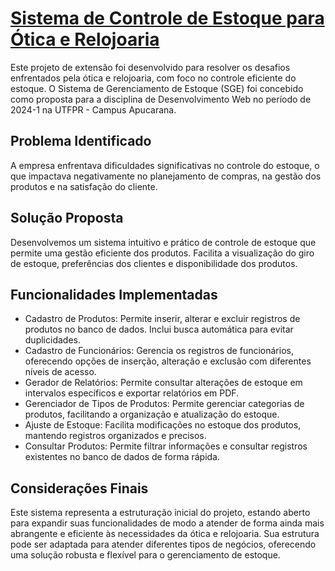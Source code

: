 # [Sistema de Controle de Estoque para Ótica e Relojoaria](https://github.com/Gabriel-FC-Comp/SGE-DW-2024-1)
Este projeto de extensão foi desenvolvido para resolver os desafios enfrentados pela ótica e relojoaria, com foco no controle eficiente do estoque. O Sistema de Gerenciamento de Estoque (SGE) foi concebido como proposta para a disciplina de Desenvolvimento Web no período de 2024-1 na UTFPR - Campus Apucarana.

## Problema Identificado
A empresa enfrentava dificuldades significativas no controle do estoque, o que impactava negativamente no planejamento de compras, na gestão dos produtos e na satisfação do cliente.

## Solução Proposta
Desenvolvemos um sistema intuitivo e prático de controle de estoque que permite uma gestão eficiente dos produtos. Facilita a visualização do giro de estoque, preferências dos clientes e disponibilidade dos produtos.

## Funcionalidades Implementadas
- Cadastro de Produtos: Permite inserir, alterar e excluir registros de produtos no banco de dados. Inclui busca automática para evitar duplicidades.
- Cadastro de Funcionários: Gerencia os registros de funcionários, oferecendo opções de inserção, alteração e exclusão com diferentes níveis de acesso.
- Gerador de Relatórios: Permite consultar alterações de estoque em intervalos específicos e exportar relatórios em PDF.
- Gerenciador de Tipos de Produtos: Permite gerenciar categorias de produtos, facilitando a organização e atualização do estoque.
- Ajuste de Estoque: Facilita modificações no estoque dos produtos, mantendo registros organizados e precisos.
- Consultar Produtos: Permite filtrar informações e consultar registros existentes no banco de dados de forma rápida.
## Considerações Finais
Este sistema representa a estruturação inicial do projeto, estando aberto para expandir suas funcionalidades de modo a atender de forma ainda mais abrangente e eficiente às necessidades da ótica e relojoaria. Sua estrutura pode ser adaptada para atender diferentes tipos de negócios, oferecendo uma solução robusta e flexível para o gerenciamento de estoque.
